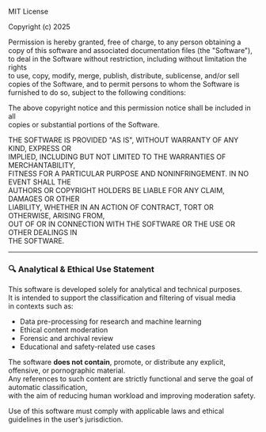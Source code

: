 MIT License

Copyright (c) 2025

Permission is hereby granted, free of charge, to any person obtaining a copy
of this software and associated documentation files (the "Software"), to deal
in the Software without restriction, including without limitation the rights  
to use, copy, modify, merge, publish, distribute, sublicense, and/or sell  
copies of the Software, and to permit persons to whom the Software is  
furnished to do so, subject to the following conditions:

The above copyright notice and this permission notice shall be included in all  
copies or substantial portions of the Software.

THE SOFTWARE IS PROVIDED "AS IS", WITHOUT WARRANTY OF ANY KIND, EXPRESS OR  
IMPLIED, INCLUDING BUT NOT LIMITED TO THE WARRANTIES OF MERCHANTABILITY,  
FITNESS FOR A PARTICULAR PURPOSE AND NONINFRINGEMENT. IN NO EVENT SHALL THE  
AUTHORS OR COPYRIGHT HOLDERS BE LIABLE FOR ANY CLAIM, DAMAGES OR OTHER  
LIABILITY, WHETHER IN AN ACTION OF CONTRACT, TORT OR OTHERWISE, ARISING FROM,  
OUT OF OR IN CONNECTION WITH THE SOFTWARE OR THE USE OR OTHER DEALINGS IN  
THE SOFTWARE.

---

### 🔍 Analytical & Ethical Use Statement

This software is developed solely for analytical and technical purposes.  
It is intended to support the classification and filtering of visual media  
in contexts such as:

- Data pre-processing for research and machine learning
- Ethical content moderation
- Forensic and archival review
- Educational and safety-related use cases

The software **does not contain**, promote, or distribute any explicit, offensive, or pornographic material.  
Any references to such content are strictly functional and serve the goal of automatic classification,  
with the aim of reducing human workload and improving moderation safety.

Use of this software must comply with applicable laws and ethical guidelines in the user’s jurisdiction.

